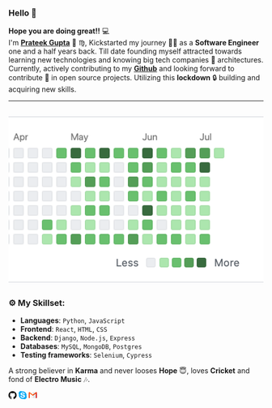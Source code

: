 ### Hello :wave:
**Hope you are doing great!!** :computer: <br> I'm **[Prateek Gupta](https://www.linkedin.com/in/prateek-gupta-6057a2a3/)** :man: :virgo:, Kickstarted my journey :running_man: as a **Software Engineer** one and a half years back. Till date founding myself attracted towards learning new technologies and knowing big tech companies :office: architectures.<br>
Currently, actively contributing to my **[Github](https://github.com/Prat9501?tab=repositories)** and looking forward to contribute :open_hands: in open source projects. Utilizing this **lockdown** :lock: building and acquiring new skills. 

---
[![](icons/github_contribution.png)](https://github.com/Prat9501)
---

### :gear: My Skillset:

- **Languages**: `Python`, `JavaScript`
- **Frontend**: `React`, `HTML`, `CSS`
- **Backend**: `Django`, `Node.js`, `Express`
- **Databases**: `MySQL`, `MongoDB`, `Postgres`
- **Testing frameworks**: `Selenium`, `Cypress`

A strong believer in **Karma** and never looses **Hope** :innocent:, loves **Cricket** and fond of **Electro Music** :notes:.

<!-- <br>
<h2 align="center">Connect me with :hand:</h2>
<br> -->
[![](icons/github.png)](https://github.com/Prat9501) [![](icons/skype.png)](live:prateekg.9501) [![](icons/email-16.png)](mailto:prateekg.9501@gmail.com)